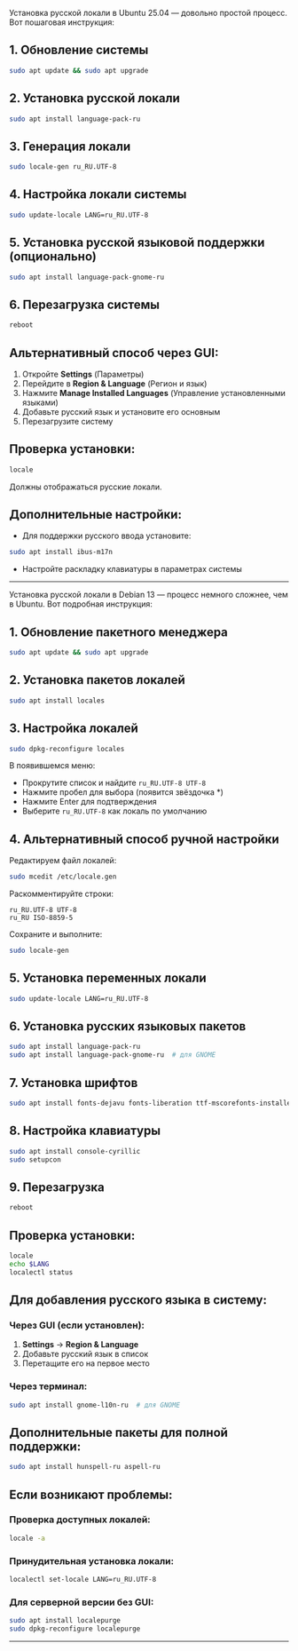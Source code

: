 Установка русской локали в Ubuntu 25.04 — довольно простой процесс. Вот пошаговая инструкция:

## 1. Обновление системы
```bash
sudo apt update && sudo apt upgrade
```

## 2. Установка русской локали
```bash
sudo apt install language-pack-ru
```

## 3. Генерация локали
```bash
sudo locale-gen ru_RU.UTF-8
```

## 4. Настройка локали системы
```bash
sudo update-locale LANG=ru_RU.UTF-8
```

## 5. Установка русской языковой поддержки (опционально)
```bash
sudo apt install language-pack-gnome-ru
```

## 6. Перезагрузка системы
```bash
reboot
```

## Альтернативный способ через GUI:

1. Откройте **Settings** (Параметры)
2. Перейдите в **Region & Language** (Регион и язык)
3. Нажмите **Manage Installed Languages** (Управление установленными языками)
4. Добавьте русский язык и установите его основным
5. Перезагрузите систему

## Проверка установки:
```bash
locale
```
Должны отображаться русские локали.

## Дополнительные настройки:
- Для поддержки русского ввода установите:
```bash
sudo apt install ibus-m17n
```
- Настройте раскладку клавиатуры в параметрах системы

-----------------------------------

Установка русской локали в Debian 13 — процесс немного сложнее, чем в Ubuntu. Вот подробная инструкция:

## 1. Обновление пакетного менеджера
```bash
sudo apt update && sudo apt upgrade
```

## 2. Установка пакетов локалей
```bash
sudo apt install locales
```

## 3. Настройка локалей
```bash
sudo dpkg-reconfigure locales
```
В появившемся меню:
- Прокрутите список и найдите `ru_RU.UTF-8 UTF-8`
- Нажмите пробел для выбора (появится звёздочка *)
- Нажмите Enter для подтверждения
- Выберите `ru_RU.UTF-8` как локаль по умолчанию

## 4. Альтернативный способ ручной настройки
Редактируем файл локалей:
```bash
sudo mcedit /etc/locale.gen
```
Раскомментируйте строки:
```
ru_RU.UTF-8 UTF-8
ru_RU ISO-8859-5
```
Сохраните и выполните:
```bash
sudo locale-gen
```

## 5. Установка переменных локали
```bash
sudo update-locale LANG=ru_RU.UTF-8
```

## 6. Установка русских языковых пакетов
```bash
sudo apt install language-pack-ru
sudo apt install language-pack-gnome-ru  # для GNOME
```

## 7. Установка шрифтов
```bash
sudo apt install fonts-dejavu fonts-liberation ttf-mscorefonts-installer
```

## 8. Настройка клавиатуры
```bash
sudo apt install console-cyrillic
sudo setupcon
```

## 9. Перезагрузка
```bash
reboot
```

## Проверка установки:
```bash
locale
echo $LANG
localectl status
```

## Для добавления русского языка в систему:

### Через GUI (если установлен):
1. **Settings** → **Region & Language**
2. Добавьте русский язык в список
3. Перетащите его на первое место

### Через терминал:
```bash
sudo apt install gnome-l10n-ru  # для GNOME
```

## Дополнительные пакеты для полной поддержки:
```bash
sudo apt install hunspell-ru aspell-ru
```

## Если возникают проблемы:

### Проверка доступных локалей:
```bash
locale -a
```

### Принудительная установка локали:
```bash
localectl set-locale LANG=ru_RU.UTF-8
```

### Для серверной версии без GUI:
```bash
sudo apt install localepurge
sudo dpkg-reconfigure localepurge
```

-----------------------------------

